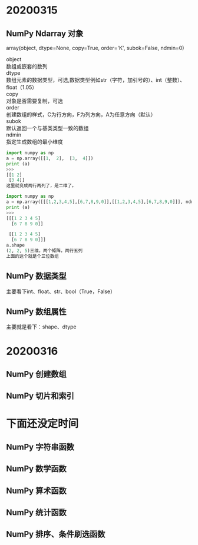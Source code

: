 # 20200315
## NumPy Ndarray 对象 

array(object, dtype=None, copy=True, order='K', subok=False, ndmin=0) <br>

object <br>
数组或嵌套的数列 <br>
dtype <br>
数组元素的数据类型，可选,数据类型例如str（字符，加引号的）、int（整数）、float（1.05） <br>
copy <br>
对象是否需要复制，可选 <br>
order <br>
创建数组的样式，C为行方向，F为列方向，A为任意方向（默认） <br>
subok <br>
默认返回一个与基类类型一致的数组 <br>
ndmin <br>
指定生成数组的最小维度 <br>


```python
import numpy as np 
a = np.array([[1,  2],  [3,  4]])  
print (a)
>>>
[[1 2]
 [3 4]]
这里就变成两行两列了，是二维了。

import numpy as np 
a = np.array([[[1,2,3,4,5],[6,7,8,9,0]],[[1,2,3,4,5],[6,7,8,9,0]]], ndmin = 3, dtype=int)  
print (a)
>>>
[[[1 2 3 4 5]
  [6 7 8 9 0]]

 [[1 2 3 4 5]
  [6 7 8 9 0]]]
a.shape
(2, 2, 5)三维，两个矩阵，两行五列
上面的这个就是个三位数组

```

## NumPy 数据类型
主要看下int、float、str、bool（True，False）

 
## NumPy 数组属性 

主要就是看下：shape、dtype

# 20200316 
## NumPy 创建数组 


## NumPy 切片和索引 


# 下面还没定时间

## NumPy 字符串函数 

## NumPy 数学函数 

## NumPy 算术函数 

## NumPy 统计函数 

## NumPy 排序、条件刷选函数
